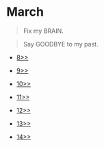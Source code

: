 # March

> Fix my BRAIN.

> Say GOODBYE to my past.

- [8>>](DAIRY/2022.03/2022.03.08.md)

- [9>>](DAIRY/2022.03/2022.03.09.md)

- [10>>](DAIRY/2022.03/2022.03.10.md)

- [11>>](DAIRY/2022.03/2022.03.11.md)

- [12>>](DAIRY/2022.03/2022.03.12.md)

- [13>>](DAIRY/2022.03/2022.03.13.md)

- [14>>](DAIRY/2022.03/2022.03.14.md)